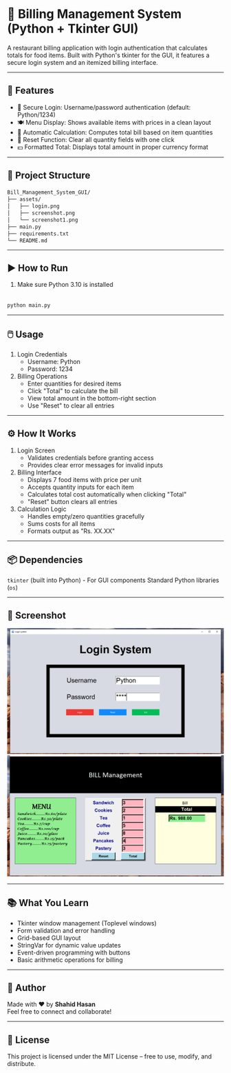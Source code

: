 # 🧾 Billing Management System (Python + Tkinter GUI)

A restaurant billing application with login authentication that calculates totals for food items. Built with Python's tkinter for the GUI, it features a secure login system and an itemized billing interface.

---

## 📌 Features

- 🔐 Secure Login: Username/password authentication (default: Python/1234)
- 🍽️ Menu Display: Shows available items with prices in a clean layout
- 🧮 Automatic Calculation: Computes total bill based on item quantities
- 🔄 Reset Function: Clear all quantity fields with one click
- 💵 Formatted Total: Displays total amount in proper currency format

---

## 📂 Project Structure
```
Bill_Management_System_GUI/
├── assets/  
│   ├── login.png         
│   ├── screenshot.png
│   └── screenshot1.png              
├── main.py        
├── requirements.txt      
└── README.md             
```
---

## ▶️ How to Run

1. Make sure Python 3.10 is installed
```bash

python main.py
```

---

## 🖱️ Usage
1. Login Credentials
    - Username: Python
    - Password: 1234
2. Billing Operations
    - Enter quantities for desired items
    - Click "Total" to calculate the bill
    - View total amount in the bottom-right section
    - Use "Reset" to clear all entries

---

## ⚙️ How It Works

1. Login Screen
    - Validates credentials before granting access
    - Provides clear error messages for invalid inputs
2. Billing Interface
    - Displays 7 food items with price per unit
    - Accepts quantity inputs for each item
    - Calculates total cost automatically when clicking "Total"
    - "Reset" button clears all entries
3. Calculation Logic
    - Handles empty/zero quantities gracefully
    - Sums costs for all items
    - Formats output as "Rs. XX.XX"

---

## 📦 Dependencies
`tkinter` (built into Python) - For GUI components
Standard Python libraries (`os`)

---

## 📸 Screenshot

![Login System Multiwindow](assets/screenshot.png)
![Billing Window](assets/screenshot1.png)

---

## 📚 What You Learn

- Tkinter window management (Toplevel windows)
- Form validation and error handling
- Grid-based GUI layout
- StringVar for dynamic value updates
- Event-driven programming with buttons
- Basic arithmetic operations for billing

---

## 👤 Author

Made with ❤️ by **Shahid Hasan**  
Feel free to connect and collaborate!

---

## 📄 License


This project is licensed under the MIT License – free to use, modify, and distribute.
